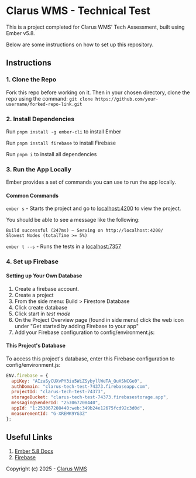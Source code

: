 # Clarus WMS - Technical Test

This is a project completed for Clarus WMS' Tech Assessment, built using Ember v5.8.

Below are some instructions on how to set up this repository.

## Instructions

### 1. Clone the Repo

Fork this repo before working on it. Then in your chosen directory, clone the repo using the command: `git clone https://github.com/your-username/forked-repo-link.git`

### 2. Install Dependencies

Run `pnpm install -g ember-cli` to install Ember

Run `pnpm install firebase` to install Firebase

Run `pnpm i` to install all dependencies

### 3. Run the App Locally

Ember provides a set of commands you can use to run the app locally.

#### Common Commands

`ember s` - Starts the project and go to [localhost:4200](http://localhost:4200/) to view the project.

You should be able to see a message like the following:

```
Build successful (247ms) – Serving on http://localhost:4200/
Slowest Nodes (totalTime >= 5%)
```

`ember t --s` - Runs the tests in a [localhost:7357](http://localhost:7357/)

### 4. Set up Firebase

#### Setting up Your Own Database

1. Create a firebase account.
2. Create a project
3. From the side menu: Build > Firestore Database
4. Click create database
5. Click start in _test mode_
6. On the Project Overview page (found in side menu) click the web icon under "Get started by adding Firebase to your app"
7. Add your Firebase configuration to config/environment.js:

#### This Project's Database

To access this project's database, enter this Firebase configuration to config/environment.js:

```javascript
ENV.firebase = {
  apiKey: "AIzaSyCUXvPY3iu5WiZSybyllWeTA_QuXSNCGe0",
  authDomain: "clarus-tech-test-74373.firebaseapp.com",
  projectId: "clarus-tech-test-74373",
  storageBucket: "clarus-tech-test-74373.firebasestorage.app",
  messagingSenderId: "253067208440",
  appId: "1:253067208440:web:349b24e12675fcd92c3d0d",
  measurementId: "G-XREMK9YG3Z"
};
```

## Useful Links

1. [Ember 5.8 Docs](https://guides.emberjs.com/v5.8.0/)
2. [Firebase](https://firebase.google.com/docs)

Copyright (c) 2025 - [Clarus WMS](https://claruswms.co.uk/)